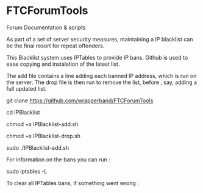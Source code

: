 # FTCForumTools
Forum Documentation &amp; scripts

As part of a set of server security measures, maintaining a IP blacklist can be the final resort for repeat offenders.

This Blacklist system uses IPTables to provide IP bans. Github is used to ease copying and instalation of the latest list.

The add file contains a line adding each banned IP address, which is run on the server. The drop file is then run to remove the list, before , say, adding a full updated list. 


git clone https://github.com/wrapperband/FTCForumTools

cd IPBlacklist

chmod +x IPBlacklist-add.sh

chmod +x IPBlacklist-drop.sh

sudo ./IPBlacklist-add.sh


For information on the bans you can run :

sudo iptables -L

To clear all IPTables bans, if something went wrong :


